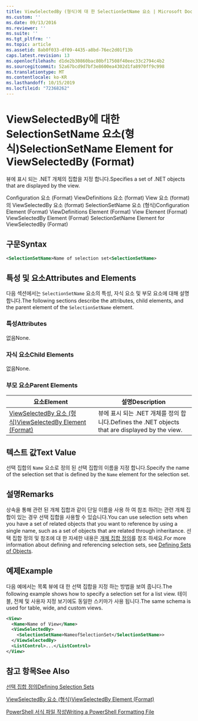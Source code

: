 ```yaml
---
title: ViewSelectedBy (형식)에 대 한 SelectionSetName 요소 | Microsoft Docs
ms.custom: ''
ms.date: 09/13/2016
ms.reviewer: ''
ms.suite: ''
ms.tgt_pltfrm: ''
ms.topic: article
ms.assetid: 8ab0f033-df09-4435-a8bd-76ec2d01f13b
caps.latest.revision: 13
ms.openlocfilehash: d1de2b30860bac80bf17508f40eec33c2794c4b2
ms.sourcegitcommit: 52a67bcd9d7bf3e8600ea4302d1fa8970ff9c998
ms.translationtype: MT
ms.contentlocale: ko-KR
ms.lasthandoff: 10/15/2019
ms.locfileid: "72368262"
---
```

# <a name="selectionsetname-element-for-viewselectedby-format"></a><span data-ttu-id="3706d-102">ViewSelectedBy에 대한 SelectionSetName 요소(형식)</span><span class="sxs-lookup"><span data-stu-id="3706d-102">SelectionSetName Element for ViewSelectedBy (Format)</span></span>

<span data-ttu-id="3706d-103">뷰에 표시 되는 .NET 개체의 집합을 지정 합니다.</span><span class="sxs-lookup"><span data-stu-id="3706d-103">Specifies a set of .NET objects that are displayed by the view.</span></span>

<span data-ttu-id="3706d-104">Configuration 요소 (Format) ViewDefinitions 요소 (format) View 요소 (format)의 ViewSelectedBy 요소 (format) SelectionSetName 요소 (형식)</span><span class="sxs-lookup"><span data-stu-id="3706d-104">Configuration Element (Format) ViewDefinitions Element (Format) View Element (Format) ViewSelectedBy Element (Format) SelectionSetName Element for ViewSelectedBy (Format)</span></span>

## <a name="syntax"></a><span data-ttu-id="3706d-105">구문</span><span class="sxs-lookup"><span data-stu-id="3706d-105">Syntax</span></span>

```xml
<SelectionSetName>Name of selection set<SelectionSetName>
```

## <a name="attributes-and-elements"></a><span data-ttu-id="3706d-106">특성 및 요소</span><span class="sxs-lookup"><span data-stu-id="3706d-106">Attributes and Elements</span></span>

<span data-ttu-id="3706d-107">다음 섹션에서는 `SelectionSetName` 요소의 특성, 자식 요소 및 부모 요소에 대해 설명 합니다.</span><span class="sxs-lookup"><span data-stu-id="3706d-107">The following sections describe the attributes, child elements, and the parent element of the `SelectionSetName` element.</span></span>

### <a name="attributes"></a><span data-ttu-id="3706d-108">특성</span><span class="sxs-lookup"><span data-stu-id="3706d-108">Attributes</span></span>

<span data-ttu-id="3706d-109">없음</span><span class="sxs-lookup"><span data-stu-id="3706d-109">None.</span></span>

### <a name="child-elements"></a><span data-ttu-id="3706d-110">자식 요소</span><span class="sxs-lookup"><span data-stu-id="3706d-110">Child Elements</span></span>

<span data-ttu-id="3706d-111">없음</span><span class="sxs-lookup"><span data-stu-id="3706d-111">None.</span></span>

### <a name="parent-elements"></a><span data-ttu-id="3706d-112">부모 요소</span><span class="sxs-lookup"><span data-stu-id="3706d-112">Parent Elements</span></span>

|<span data-ttu-id="3706d-113">요소</span><span class="sxs-lookup"><span data-stu-id="3706d-113">Element</span></span>|<span data-ttu-id="3706d-114">설명</span><span class="sxs-lookup"><span data-stu-id="3706d-114">Description</span></span>|
|-------------|-----------------|
|[<span data-ttu-id="3706d-115">ViewSelectedBy 요소 (형식)</span><span class="sxs-lookup"><span data-stu-id="3706d-115">ViewSelectedBy Element (Format)</span></span>](./viewselectedby-element-format.md)|<span data-ttu-id="3706d-116">뷰에 표시 되는 .NET 개체를 정의 합니다.</span><span class="sxs-lookup"><span data-stu-id="3706d-116">Defines the .NET objects that are displayed by the view.</span></span>|

## <a name="text-value"></a><span data-ttu-id="3706d-117">텍스트 값</span><span class="sxs-lookup"><span data-stu-id="3706d-117">Text Value</span></span>

<span data-ttu-id="3706d-118">선택 집합의 `Name` 요소로 정의 된 선택 집합의 이름을 지정 합니다.</span><span class="sxs-lookup"><span data-stu-id="3706d-118">Specify the name of the selection set that is defined by the `Name` element for the selection set.</span></span>

## <a name="remarks"></a><span data-ttu-id="3706d-119">설명</span><span class="sxs-lookup"><span data-stu-id="3706d-119">Remarks</span></span>

<span data-ttu-id="3706d-120">상속을 통해 관련 된 개체 집합과 같이 단일 이름을 사용 하 여 참조 하려는 관련 개체 집합이 있는 경우 선택 집합을 사용할 수 있습니다.</span><span class="sxs-lookup"><span data-stu-id="3706d-120">You can use selection sets when you have a set of related objects that you want to reference by using a single name, such as a set of objects that are related through inheritance.</span></span> <span data-ttu-id="3706d-121">선택 집합 정의 및 참조에 대 한 자세한 내용은 [개체 집합 정의](./defining-selection-sets.md)를 참조 하세요.</span><span class="sxs-lookup"><span data-stu-id="3706d-121">For more information about defining and referencing selection sets, see [Defining Sets of Objects](./defining-selection-sets.md).</span></span>

## <a name="example"></a><span data-ttu-id="3706d-122">예제</span><span class="sxs-lookup"><span data-stu-id="3706d-122">Example</span></span>

<span data-ttu-id="3706d-123">다음 예에서는 목록 뷰에 대 한 선택 집합을 지정 하는 방법을 보여 줍니다.</span><span class="sxs-lookup"><span data-stu-id="3706d-123">The following example shows how to specify a selection set for a list view.</span></span> <span data-ttu-id="3706d-124">테이블, 전체 및 사용자 지정 보기에도 동일한 스키마가 사용 됩니다.</span><span class="sxs-lookup"><span data-stu-id="3706d-124">The same schema is used for table, wide, and custom views.</span></span>

```xml
<View>
  <Name>Name of View</Name>
  <ViewSelectedBy>
    <SelectionSetName>NameofSelectionSet</SelectionSetName>>
  </ViewSelectedBy>
  <ListControl>...</ListControl>
</View>
```

## <a name="see-also"></a><span data-ttu-id="3706d-125">참고 항목</span><span class="sxs-lookup"><span data-stu-id="3706d-125">See Also</span></span>

[<span data-ttu-id="3706d-126">선택 집합 정의</span><span class="sxs-lookup"><span data-stu-id="3706d-126">Defining Selection Sets</span></span>](./defining-selection-sets.md)

[<span data-ttu-id="3706d-127">ViewSelectedBy 요소 (형식)</span><span class="sxs-lookup"><span data-stu-id="3706d-127">ViewSelectedBy Element (Format)</span></span>](./viewselectedby-element-format.md)

[<span data-ttu-id="3706d-128">PowerShell 서식 파일 작성</span><span class="sxs-lookup"><span data-stu-id="3706d-128">Writing a PowerShell Formatting File</span></span>](./writing-a-powershell-formatting-file.md)
